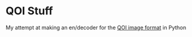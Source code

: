 # QOI Stuff

My attempt at making an en/decoder for the [QOI image format](https://qoiformat.org/) in Python
